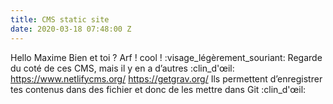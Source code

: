 ```yaml
---
title: CMS static site
date: 2020-03-18 07:48:00 Z
---
```


Hello Maxime
Bien et toi ?
Arf ! cool ! :visage_légèrement_souriant:
Regarde du coté de ces CMS, mais il y en a d’autres :clin_d'œil:
https://www.netlifycms.org/
https://getgrav.org/
Ils permettent d’enregistrer tes contenus dans des fichier et donc de les mettre dans Git :clin_d'œil: